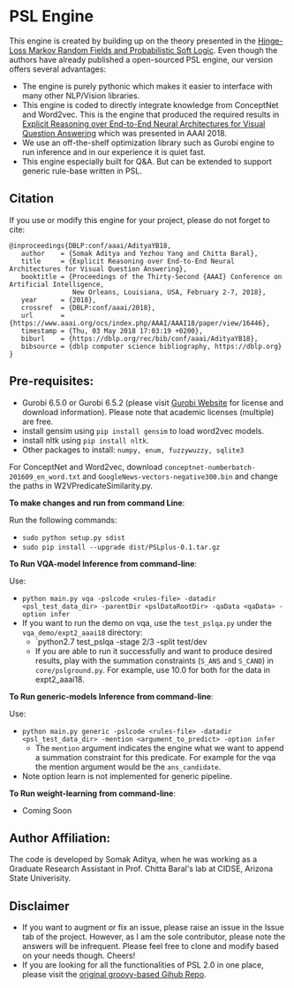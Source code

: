 # PSL Engine

  This engine is created by building up on the theory presented in the [Hinge-Loss Markov Random Fields and Probabilistic Soft Logic](https://arxiv.org/abs/1505.04406). Even though
  the authors have already published a open-sourced PSL engine, our version offers several advantages:
  - The engine is purely pythonic which makes it easier to interface with many other NLP/Vision libraries.
  - This engine is coded to directly integrate knowledge from ConceptNet and Word2vec. This is the engine that produced the required results in
  [Explicit Reasoning over End-to-End Neural Architectures for Visual Question Answering](https://arxiv.org/abs/1803.08896) which was presented
  in AAAI 2018.
  - We use an off-the-shelf optimization library such as Gurobi engine to run inference and in our experience it is quiet fast.
  - This engine especially built for Q&A. But can be extended to support generic rule-base written in PSL.


## Citation

   If you use or modify this engine for your project, please do not forget to cite:
   ```
   @inproceedings{DBLP:conf/aaai/AdityaYB18,
      author    = {Somak Aditya and Yezhou Yang and Chitta Baral},
      title     = {Explicit Reasoning over End-to-End Neural Architectures for Visual Question Answering},
      booktitle = {Proceedings of the Thirty-Second {AAAI} Conference on Artificial Intelligence,
                   New Orleans, Louisiana, USA, February 2-7, 2018},
      year      = {2018},
      crossref  = {DBLP:conf/aaai/2018},
      url       = {https://www.aaai.org/ocs/index.php/AAAI/AAAI18/paper/view/16446},
      timestamp = {Thu, 03 May 2018 17:03:19 +0200},
      biburl    = {https://dblp.org/rec/bib/conf/aaai/AdityaYB18},
      bibsource = {dblp computer science bibliography, https://dblp.org}
   }
   ```

## Pre-requisites:
   - Gurobi 6.5.0 or Gurobi 6.5.2 (please visit [Gurobi Website](http://www.gurobi.com/academia/for-universities) for license and download information). Please
    note that academic licenses (multiple) are free.
   - install gensim using `pip install gensim` to load word2vec models.
   - install nltk using `pip install nltk`.
   - Other packages to install: `numpy, enum, fuzzywuzzy, sqlite3`

   For ConceptNet and Word2vec, download `conceptnet-numberbatch-201609_en_word.txt` and `GoogleNews-vectors-negative300.bin` and change the paths
   in W2VPredicateSimilarity.py.



**To make changes and run from command Line**:

  Run the following commands:
   - `sudo python setup.py sdist`
   - `sudo pip install --upgrade dist/PSLplus-0.1.tar.gz`

**To Run VQA-model Inference from command-line**:

Use:
   - `python main.py vqa -pslcode <rules-file> -datadir <psl_test_data_dir> -parentDir <pslDataRootDir> -qaData <qaData> -option infer`
   - If you want to run the demo on vqa, use the `test_pslqa.py` under the `vqa_demo/expt2_aaai18` directory:
        - `python2.7 test_pslqa <qatestdir> <pslDataRootDir> <answerFile> -stage 2/3 -split test/dev <startFrom>
        - If you are able to run it successfully and want to produce desired results, play with the summation constraints (`S_ANS` and `S_CAND`) in `core/pslground.py`. For example, use
        10.0 for both for the data in expt2_aaai18.

**To Run generic-models Inference from command-line**:

Use:
   - `python main.py generic -pslcode <rules-file> -datadir <psl_test_data_dir> -mention <argument_to_predict> -option infer`
        - The `mention` argument indicates the engine what we want to append a summation constraint for this predicate. For example for the
        vqa the mention argument would be the `ans_candidate`.
   - Note option learn is not implemented for generic pipeline.


**To Run weight-learning from command-line**:
   - Coming Soon

## Author Affiliation:

 The code is developed by Somak Aditya, when he was working as a Graduate Research Assistant in Prof. Chitta Baral's lab
 at CIDSE, Arizona State Univerisity.
 
## Disclaimer

   - If you want to augment or fix an issue, please raise an issue in the Issue tab of the project. However, as I am the sole contributor, please note the answers will be infrequent.
   Please feel free to clone and modify based on your needs though. Cheers!
   - If you are looking for all the functionalities of PSL 2.0 in one place, please visit the [original groovy-based Gihub Repo](https://github.com/linqs/psl).


